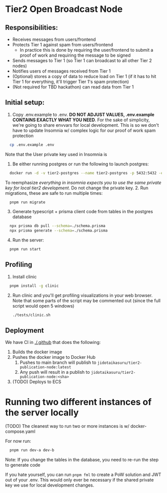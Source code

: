 # Tier2 Open Broadcast Node

## Responsibilities:
* Receives messages from users/frontend
* Protects Tier 1 against spam from users/frontend
  * In practice this is done by requiring the user/frontend to submit a proof of work and requiring the message to be signed
* Sends messages to Tier 1 (so Tier 1 can broadcast to all other Tier 2 nodes)
* Notifies users of messages received from Tier 1
* (Optional) stores a copy of data to reduce load on Tier 1 (if it has to hit Tier 1 for everything, it'll trigger Tier 1's spam protection)
* (Not required for TBD hackathon) can read data from Tier 1

## Initial setup:
1. Copy .env.example to .env. **DO NOT ADJUST VALUES, .env.example CONTAINS EXACTLY WHAT YOU NEED**. For the sake of simplicity, we're going to share envvars for local development. This is so we don't have to update Insomnia w/ complex logic for our proof of work spam protection
```bash
  cp .env.example .env
```
Note that the User private key used in Insomnia is
1. Be either running postgres or run the following to launch postgres:
```bash
  docker run -d -v tier2-postgres --name tier2-postgres -p 5432:5432 -e POSTGRES_DB=node_storage -e POSTGRES_PASSWORD=postgres postgres
```
To reemphasize *everything in insomnia expects you to use the same private key for local tier2 development*. Do not change the private key.
2. Run migrations, these are safe to run multiple times:
```bash
  pnpm run migrate
```
3. Generate typescript + prisma client code from tables in the postgres database
```bash
  npx prisma db pull --schema=./schema.prisma
  npx prisma generate --schema=./schema.prisma
```
4. Run the server:
```bash
  pnpm run start
```

## Profiling
1. Install clinic
```bash
  pnpm install -g clinic
```
2. Run clinic and you'll get profiling visualizations in your web browser. Note that some parts of the script may be commented out (since the full script would open 5 windows)
    ```bash
    ./tests/clinic.sh
    ```

## Deployment

We have CI in [./.github]() that does the following:
1. Builds the docker image
2. Pushes the docker image to Docker Hub
   1. Pushes to main branch will publish to `jidotaikasuru/tier2-publication-node:latest`
   2. Any push will result in a publish to  `jidotaikasuru/tier2-publication-node:<sha>`
3. (TODO) Deploys to ECS

# Running two different instances of the server locally

(TODO) The cleanest way to run two or more instances is w/ docker-compose.yaml

For now run:
```bash
  pnpm run dev-a dev-b
```

Note: If you change the tables in the database, you need to re-run the step to generate code

If you hate yourself, you can run `pnpm fml` to create a PoW solution and JWT out of your .env. This would only ever be necessary if the shared private key we use for local development changes.
